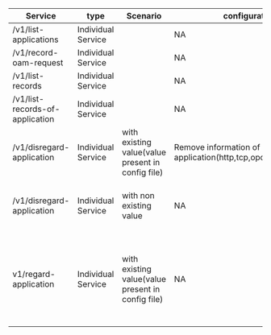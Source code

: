 |   Service      | type   | Scenario |  configuration      | callbacks   | passed |   issues |
|--------------|-----------|------------|--------------|-----------|------------|--------------|
|/v1/list-applications|Individual Service||NA||yes||
|/v1/record-oam-request|Individual Service||NA||yes||
|/v1/list-records|Individual Service||NA||yes||
|/v1/list-records-of-application|Individual Service||NA||yes||
|/v1/disregard-application|Individual Service|with existing  value(value present in config file)|Remove information of application(http,tcp,opc,andforwarding)|/v1/disregard-application<br>/v1/delete-ltp-and-dependents|yes||
|/v1/disregard-application|Individual Service|with non existing  value|NA|/v1/disregard-application<br>/v1/delete-ltp-and-dependents|yes||
|v1/regard-application|Individual Service|with existing  value(value present in config file)|NA|/v1/add-operation-client-to-link<br>/v1/redirect-oam-request-information<br>/v1/add-operation-client-to-link|NO|https://github.com/openBackhaul/OamLog/issues/338 <br> https://github.com/openBackhaul/OamLog/issues/339|
